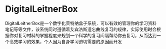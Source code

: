 # DigitalLeitnerBox
DigitalLeitnerBox是一个数字化莱特纳盒子系统，可以有效的管理你的学习资料笔记等等文件，该系统同时遵循着艾宾浩斯遗忘曲线复习的规律，实际使用时会根据你对复习材料的掌握程度来规划一个科学的复习间隔帮助你去复习，从而达到一个高效学习的效果，个人因为自身学习迫切需要的原因而开发
